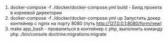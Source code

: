 1) docker-compose -f ./docker/docker-compose.yml build - Билд проекта в корневой директории
2) docker-compose -f ./docker/docker-compose.yml up Запустить докер контейнер с nginx на порту 8080 (путь http://127.0.0.1:8080/form/new)
3) make app_bash - провалиться в контейнер с php, выполнить команду php ./bin/console doctrine:migrations:migrate
